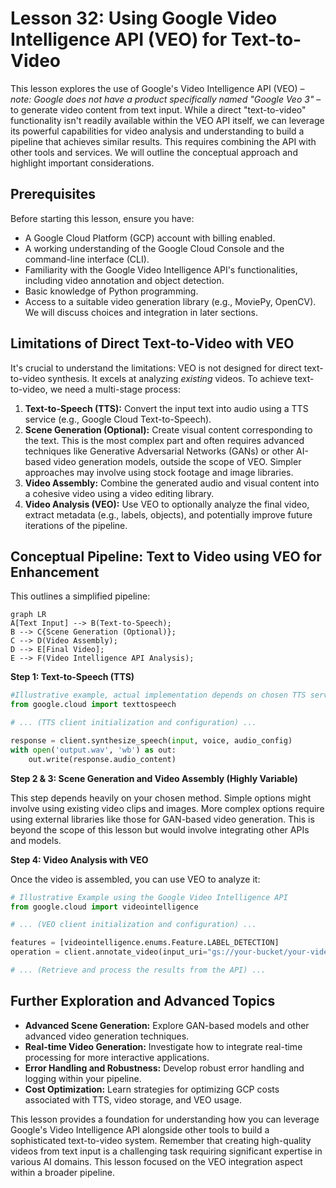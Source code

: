 # Lesson 32: Using Google Video Intelligence API (VEO) for Text-to-Video

This lesson explores the use of Google's Video Intelligence API (VEO) – *note: Google does not have a product specifically named "Google Veo 3"*  – to generate video content from text input. While a direct "text-to-video" functionality isn't readily available within the VEO API itself, we can leverage its powerful capabilities for video analysis and understanding to build a pipeline that achieves similar results.  This requires combining the API with other tools and services. We will outline the conceptual approach and highlight important considerations.


## Prerequisites

Before starting this lesson, ensure you have:

* A Google Cloud Platform (GCP) account with billing enabled.
* A working understanding of the Google Cloud Console and the command-line interface (CLI).
* Familiarity with the Google Video Intelligence API's functionalities, including video annotation and object detection.
* Basic knowledge of Python programming.
* Access to a suitable video generation library (e.g., MoviePy, OpenCV).  We will discuss choices and integration in later sections.


## Limitations of Direct Text-to-Video with VEO

It's crucial to understand the limitations: VEO is not designed for direct text-to-video synthesis. It excels at analyzing *existing* videos. To achieve text-to-video, we need a multi-stage process:

1. **Text-to-Speech (TTS):** Convert the input text into audio using a TTS service (e.g., Google Cloud Text-to-Speech).
2. **Scene Generation (Optional):**  Create visual content corresponding to the text. This is the most complex part and often requires advanced techniques like Generative Adversarial Networks (GANs) or other AI-based video generation models, outside the scope of VEO.  Simpler approaches may involve using stock footage and image libraries.
3. **Video Assembly:** Combine the generated audio and visual content into a cohesive video using a video editing library.
4. **Video Analysis (VEO):** Use VEO to optionally analyze the final video, extract metadata (e.g., labels, objects), and potentially improve future iterations of the pipeline.


## Conceptual Pipeline: Text to Video using VEO for Enhancement

This outlines a simplified pipeline:

```mermaid
graph LR
A[Text Input] --> B(Text-to-Speech);
B --> C{Scene Generation (Optional)};
C --> D(Video Assembly);
D --> E[Final Video];
E --> F(Video Intelligence API Analysis);
```

**Step 1: Text-to-Speech (TTS)**

```python
#Illustrative example, actual implementation depends on chosen TTS service
from google.cloud import texttospeech

# ... (TTS client initialization and configuration) ...

response = client.synthesize_speech(input, voice, audio_config)
with open('output.wav', 'wb') as out:
    out.write(response.audio_content)
```

**Step 2 & 3: Scene Generation and Video Assembly (Highly Variable)**

This step depends heavily on your chosen method.  Simple options might involve using existing video clips and images.  More complex options require using external libraries like those for GAN-based video generation. This is beyond the scope of this lesson but would involve integrating other APIs and models.

**Step 4: Video Analysis with VEO**

Once the video is assembled, you can use VEO to analyze it:


```python
# Illustrative Example using the Google Video Intelligence API
from google.cloud import videointelligence

# ... (VEO client initialization and configuration) ...

features = [videointelligence.enums.Feature.LABEL_DETECTION]
operation = client.annotate_video(input_uri="gs://your-bucket/your-video.mp4", features=features)

# ... (Retrieve and process the results from the API) ...
```


##  Further Exploration and Advanced Topics

* **Advanced Scene Generation:** Explore GAN-based models and other advanced video generation techniques.
* **Real-time Video Generation:** Investigate how to integrate real-time processing for more interactive applications.
* **Error Handling and Robustness:** Develop robust error handling and logging within your pipeline.
* **Cost Optimization:** Learn strategies for optimizing GCP costs associated with TTS, video storage, and VEO usage.


This lesson provides a foundation for understanding how you can leverage Google's Video Intelligence API alongside other tools to build a sophisticated text-to-video system. Remember that creating high-quality videos from text input is a challenging task requiring significant expertise in various AI domains.  This lesson focused on the VEO integration aspect within a broader pipeline.

